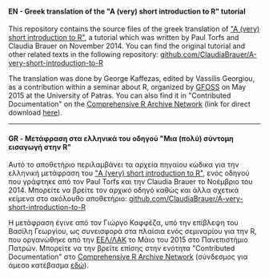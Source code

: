 #### EN - Greek translation of the "A (very) short introduction to R" tutorial
This repository contains the source files of the greek translation of
["A (very) short introduction to R"](http://cran.r-project.org/doc/contrib/Torfs+Brauer-Short-R-Intro.pdf), 
a tutorial which was written by Paul Torfs and Claudia Brauer on November 2014. You can find the original tutorial
and other related texts in the following repository:
[github.com/ClaudiaBrauer/A-very-short-introduction-to-R](https://github.com/ClaudiaBrauer/A-very-short-introduction-to-R)

The translation was done by George Kaffezas, edited by Vassilis Georgiou, as a contribution within a seminar about R,
organized by [GFOSS](https://ellak.gr/greek-free-open-source-software-societygfoss/) on May 2015 at the University of
Patras. You can also find it in "Contributed Documentation" on the [Comprehensive R Archive Network](https://cran.r-project.org/index.html) (link for direct download  [here](https://cran.r-project.org/doc/contrib/Torfs+Brauer-very-short-intro-to-R-greek.pdf)).

-------------------------------------------------------------------------------------------------------------------------

#### GR - Μετάφραση στα ελληνικά του οδηγού "Μια (πολύ) σύντομη εισαγωγή στην R"
Αυτό το αποθετήριο περιλαμβάνει τα αρχεία πηγαίου κώδικα για την ελληνική μετάφραση του
["A (very) short introduction to R"](http://cran.r-project.org/doc/contrib/Torfs+Brauer-Short-R-Intro.pdf),
ενός οδηγού που γράφτηκε από τον Paul Torfs και την Claudia Brauer το Νοέμβριο του 2014. Μπορείτε να βρείτε τον αρχικό
οδηγό καθώς και άλλα σχετικά κείμενα στο ακόλουθο αποθετήριο:
[github.com/ClaudiaBrauer/A-very-short-introduction-to-R](https://github.com/ClaudiaBrauer/A-very-short-introduction-to-R)

Η μετάφραση έγινε από τον Γιώργο Καφφέζα, υπό την επίβλεψη του Βασίλη Γεωργίου, ως συνεισφορά στα πλαίσια ενός σεμιναρίου
για την R, που οργανώθηκε από την [ΕΕΛ/ΛΑΚ](https://ellak.gr/i-eellak/) το Μάιο του 2015 στο Πανεπιστήμιο Πατρών. Μπορείτε να την βρείτε επίσης στην ενότητα "Contributed Documentation" στο [Comprehensive R Archive Network](https://cran.r-project.org/index.html) (σύνδεσμος για άμεσο κατέβασμα  [εδώ](https://cran.r-project.org/doc/contrib/Torfs+Brauer-very-short-intro-to-R-greek.pdf)).
